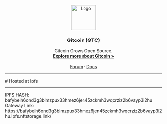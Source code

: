 <!-- PROJECT LOGO -->
<br />
<p align="center">
  <a href="https://gitcoin.co/">
    <img src="https://d3vv6lp55qjaqc.cloudfront.net/items/263e3q1M2Y2r3L1X3c2y/helmet.png" alt="Logo" width="80" height="80">
  </a>

  <h3 align="center">Gitcoin (GTC)</h3>

  <p align="center">
    Gitcoin Grows Open Source.
    <br />
    <a href="https://gitcoin.co/"><strong>Explore more about Gitcoin »</strong></a>
    <br />
    <br />
    <a href="https://gov.gitcoin.co/">Forum</a>
    ·
    <a href="https://docs.gitcoin.co">Docs</a>
  </p>
</p>
<hr>
# Hosted at Ipfs
<hr>
IPFS HASH: bafybeih6ond3g3blmzpux33hmez6jen45zckmh3wqcrziz2b6vayp3i2hu <br>
Gateway Link: https://bafybeih6ond3g3blmzpux33hmez6jen45zckmh3wqcrziz2b6vayp3i2hu.ipfs.nftstorage.link/
